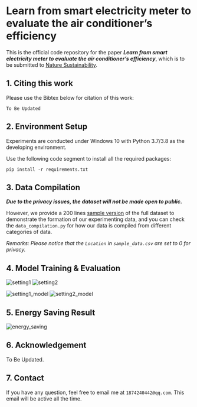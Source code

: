 # Learn from smart electricity meter to evaluate the air conditioner’s efficiency

This is the official code repository for the paper ***Learn from smart electricity meter to evaluate the air
conditioner’s efficiency***, which is to be submitted to [Nature Sustainability](https://www.nature.com/natsustain/).

## 1. Citing this work

Please use the Bibtex below for citation of this work:

```
To Be Updated
```

## 2. Environment Setup

Experiments are conducted under Windows 10 with Python 3.7/3.8 as the developing environment.

Use the following code segment to install all the required packages:

```commandline
pip install -r requirements.txt
```

## 3. Data Compilation

***Due to the privacy issues, the dataset will not be made open to public.***

However, we provide a 200
lines [sample version](https://github.com/MighTy-Weaver/Inefficient-AC-detection/blob/main/demo/sample_data.csv) of the
full dataset to demonstrate the formation of our experimenting data, and you can check the `data_compilation.py` for how
our data is compiled from different categories of data.

*Remarks: Please notice that the `Location` in `sample_data.csv` are set to 0 for privacy.*

## 4. Model Training & Evaluation

![setting1](./sparse_classification/ALL_PLOT.jpg)
![setting2](./new_room_validation/ALL_PLOT.jpg)

![setting1_model](./sparse_classification/Model_Plot.png)
![setting2_model](./new_room_validation/Model_Plot.png)

## 5. Energy Saving Result


![energy_saving](./preprocessing/TOTAL_comparison.png)

## 6. Acknowledgement

To Be Updated.

## 7. Contact

If you have any question, feel free to email me at `1874240442@qq.com`. This email will be active all the time. 